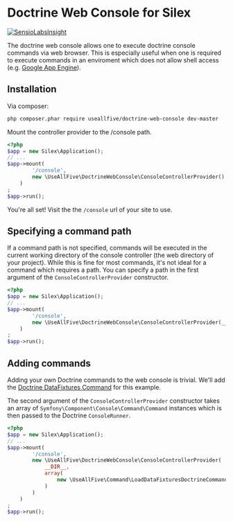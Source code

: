 Doctrine Web Console for Silex
==============================
[![SensioLabsInsight](https://insight.sensiolabs.com/projects/2bb3c50e-5035-4a76-bcf9-9aaf722aea3e/small.png)](https://insight.sensiolabs.com/projects/2bb3c50e-5035-4a76-bcf9-9aaf722aea3e)

The doctrine web console allows one to execute doctrine console commands via web browser. This is especially useful when one is required to execute commands in an enviroment which does not allow shell access (e.g. [Google App Engine](https://developers.google.com/appengine/)).

## Installation
Via composer:
```bash
php composer.phar require useallfive/doctrine-web-console dev-master
```
Mount the controller provider to the /console path.
```php
<?php
$app = new Silex\Application();
// ...
$app->mount(
        '/console',
        new \UseAllFive\DoctrineWebConsole\ConsoleControllerProvider()
    )
;
$app->run();
```
You're all set! Visit the the `/console` url of your site to use.

## Specifying a command path
If a command path is not specified, commands will be executed in the current working directory of the console controller (the web directory of your project). While this is fine for most commands, it's not ideal for a command which requires a path. You can specify a path in the first argument of the `ConsoleControllerProvider` constructor.
```php
<?php
$app = new Silex\Application();
// ...
$app->mount(
        '/console',
        new \UseAllFive\DoctrineWebConsole\ConsoleControllerProvider(__DIR__)
    )
;
$app->run();
```

## Adding commands
Adding your own Doctrine commands to the web console is trivial. We'll add the [Doctrine DataFixtures Command](https://github.com/UseAllFive/doctrine-data-fixtures-command) for this example.

The second argument of the `ConsoleControllerProvider` constructor takes an array of `Symfony\Component\Console\Command\Command` instances which is then passed to the Doctrine `ConsoleRunner`.
```php
<?php
$app = new Silex\Application();
// ...
$app->mount(
        '/console',
        new \UseAllFive\DoctrineWebConsole\ConsoleControllerProvider(
            __DIR__,
            array(
                new \UseAllFive\Command\LoadDataFixturesDoctrineCommand(),
            )
        )
    )
;
$app->run();
```
